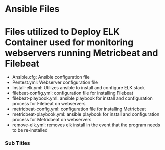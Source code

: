 # Ansible Files
# Files utilized to Deploy ELK Container used for monitoring webservers running Metricbeat and Filebeat

- Ansible.cfg: Ansible configuration file
- Pentest.yml: Webserver configuration file
- Install-elk.yml: Utilizes ansible to install and configure ELK stack
- filebeat-config.yml: configuration file for installing Filebeat
- filebeat-playbook.yml: ansible playbook for install and configuration process for Filebeat on webservers
- metricbeat-config.yml: configuration file for installing Metricbeat
- metricbeat-playbook.yml: ansible playbook for install and configuration process for Metricbeat on webservers
- remove-elk.yml: removes elk install in the event that the program needs to be re-installed


### Sub Titles
